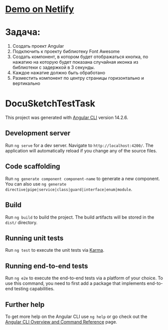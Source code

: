 # [Demo on Netlify](https://random-icons-btn.netlify.app/)

# Задача: 

1. Создать проект Angular
2. Подключить к проекту библиотеку Font Awesome
3. Создать компонент, в котором будет отображаться кнопка, по нажатию на
которую будет показана случайная иконка из библиотеки с задержкой в 3
секунды.
4. Каждое нажатие должно быть обработано
5. Разместить компонент по центру страницы горизонтально и вертикально

# DocuSketchTestTask

This project was generated with [Angular CLI](https://github.com/angular/angular-cli) version 14.2.6.

## Development server

Run `ng serve` for a dev server. Navigate to `http://localhost:4200/`. The application will automatically reload if you change any of the source files.

## Code scaffolding

Run `ng generate component component-name` to generate a new component. You can also use `ng generate directive|pipe|service|class|guard|interface|enum|module`.

## Build

Run `ng build` to build the project. The build artifacts will be stored in the `dist/` directory.

## Running unit tests

Run `ng test` to execute the unit tests via [Karma](https://karma-runner.github.io).

## Running end-to-end tests

Run `ng e2e` to execute the end-to-end tests via a platform of your choice. To use this command, you need to first add a package that implements end-to-end testing capabilities.

## Further help

To get more help on the Angular CLI use `ng help` or go check out the [Angular CLI Overview and Command Reference](https://angular.io/cli) page.
